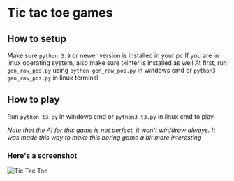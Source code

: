 # Tic tac toe games
## How to setup
Make sure `python 3.9` or newer version is installed in your pc
If you are in linux operating system, also make sure tkinter is installed as well
At first, run `gen_raw_pos.py` using `python gen_raw_pos.py` in windows cmd or `python3 gen_raw_pos.py` in linux terminal
## How to play
Run `python t3.py` in windows cmd or `python3 t3.py` in linux cmd to play


*Note that the AI for this game is not perfect, it won't win/draw always. It was made this way to make this boring game a bit more interesting*
### Here's a screenshot
![Tic Tac Toe](https://drive.google.com/file/d/11N2kkEqmqngUvZt7A5g92ydRvdgLayi9/view)
